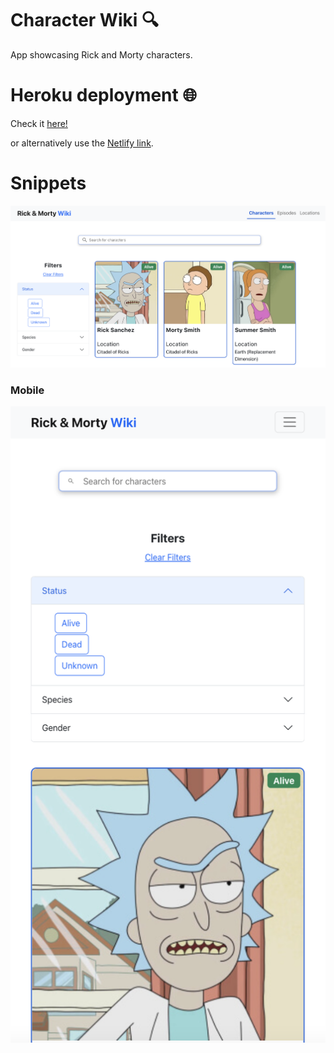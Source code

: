 # Character Wiki 🔍

App showcasing Rick and Morty characters.

# Heroku deployment 🌐

Check it [here!](https://react-character-wiki.herokuapp.com)

or alternatively use the [Netlify link](https://react-character-wiki.netlify.app).

# Snippets

![alt text][snap-1]

### Mobile

![alt text][snap-2]

[snap-1]: /readme_files/snap_1.png 'snap-1'
[snap-2]: /readme_files/snap_2.png 'snap-2'

